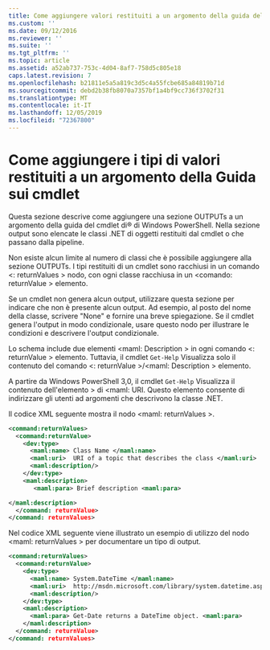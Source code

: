 ```yaml
---
title: Come aggiungere valori restituiti a un argomento della guida del cmdlet | Microsoft Docs
ms.custom: ''
ms.date: 09/12/2016
ms.reviewer: ''
ms.suite: ''
ms.tgt_pltfrm: ''
ms.topic: article
ms.assetid: a52ab737-753c-4d04-8af7-758d5c805e18
caps.latest.revision: 7
ms.openlocfilehash: b21811e5a5a819c3d5c4a55fcbe685a84819b71d
ms.sourcegitcommit: debd2b38fb8070a7357bf1a4bf9cc736f3702f31
ms.translationtype: MT
ms.contentlocale: it-IT
ms.lasthandoff: 12/05/2019
ms.locfileid: "72367800"
---
```

# <a name="how-to-add-return-values-to-a-cmdlet-help-topic"></a>Come aggiungere i tipi di valori restituiti a un argomento della Guida sui cmdlet

Questa sezione descrive come aggiungere una sezione OUTPUTs a un argomento della guida del cmdlet di® di Windows PowerShell. Nella sezione output sono elencate le classi .NET di oggetti restituiti dal cmdlet o che passano dalla pipeline.

Non esiste alcun limite al numero di classi che è possibile aggiungere alla sezione OUTPUTs. I tipi restituiti di un cmdlet sono racchiusi in un comando \<: returnValues > nodo, con ogni classe racchiusa in un \<comando: returnValue > elemento.

Se un cmdlet non genera alcun output, utilizzare questa sezione per indicare che non è presente alcun output. Ad esempio, al posto del nome della classe, scrivere "None" e fornire una breve spiegazione. Se il cmdlet genera l'output in modo condizionale, usare questo nodo per illustrare le condizioni e descrivere l'output condizionale.

Lo schema include due elementi \<maml: Description > in ogni comando \<: returnValue > elemento. Tuttavia, il cmdlet `Get-Help` Visualizza solo il contenuto del comando \<: returnValue >/\<maml: Description > elemento.

A partire da Windows PowerShell 3,0, il cmdlet `Get-Help` Visualizza il contenuto dell'elemento > di \<maml: URI. Questo elemento consente di indirizzare gli utenti ad argomenti che descrivono la classe .NET.

Il codice XML seguente mostra il nodo \<maml: returnValues >.

```xml
<command:returnValues>
  <command:returnValue>
    <dev:type>
      <maml:name> Class Name </maml:name>
      <maml:uri>  URI of a topic that describes the class </maml:uri>
      <maml:description/>
    </dev:type>
    <maml:description>
       <maml:para> Brief description <maml:para>

</maml:description>
  </command: returnValue>
</command: returnValues>
```

Nel codice XML seguente viene illustrato un esempio di utilizzo del nodo \<maml: returnValues > per documentare un tipo di output.

```xml
<command:returnValues>
  <command:returnValue>
    <dev:type>
      <maml:name> System.DateTime </maml:name>
      <maml:uri>  http://msdn.microsoft.com/library/system.datetime.aspx </maml:uri>
      <maml:description/>
    </dev:type>
    <maml:description>
      <maml:para> Get-Date returns a DateTime object. <maml:para>
    </maml:description>
  </command: returnValue>
</command: returnValues>
```



